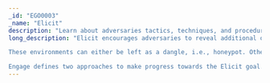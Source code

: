 ```yaml
---
_id: "EGO0003"
_name: "Elicit"
description: "Learn about adversaries tactics, techniques, and procedures."
long_description: "Elicit encourages adversaries to reveal additional or more advanced TTPs and goals while operating in defender-controlled engagement environments. These high-fidelity, synthetic engagement environments are uniquely tailored to engage with specific adversaries. They may contain a combination of documents, browser artifacts, etc. to reassure an adversary and reduce suspicion. Further, they may offer enticing data and exploitable vulnerabilities to motivate an adversary to operate in the defender's environment. <br><br>

These environments can either be left as a dangle, i.e., honeypot. Other times, the defender may self-infect with malware. In either case, observing an adversary as they operate can provide organizations with actionable cyber threat intelligence and potential understanding of the adversary’s goals. <br><br>

Engage defines two approaches to make progress towards the Elicit goal. <ul><li>Reassurance focuses on providing an environment that reduces adversary suspicion by meeting expectations and creating an artifact rich environment. </li><li> Motivation seeks to create a target rich environment that encourages the adversary to engage in new TTPs.</li></ul>"
---
```

